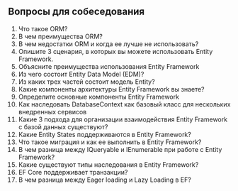 ## Вопросы для собеседования

1. Что такое ORM?
2. В чем преимущества ORM?
3. В чем недостатки ORM и когда ее лучше не использовать?
4. Опишите 3 сценария, в которых вы можете использовать Entity Framework.
5. Объясните преимущества использования Entity Framework
6. Из чего состоит Entity Data Model (EDM)?
7. Из каких трех частей состоит модель Entity?
8. Какие компоненты архитектуры Entity Framework вы знаете?
9. Определите основные компоненты Entity Framework
10. Как наследовать DatabaseContext как базовый класс для нескольких внедренных сервисов
11. Какие 3 подхода для организации взаимодействия Entity Framework с базой данных существуют?
12. Какие Entity States поддерживаются в Entity Framework?
13. Что такое миграция и как ее выполнить в Entity Framework?
14. В чем разница между IQueryable и IEnumerable при работе с Entity Framework?
15. Какие существуют типы наследования в Entity Framework?
16. EF Core поддерживает транзакции?
17. В чем разница между Eager loading и Lazy Loading в EF?


